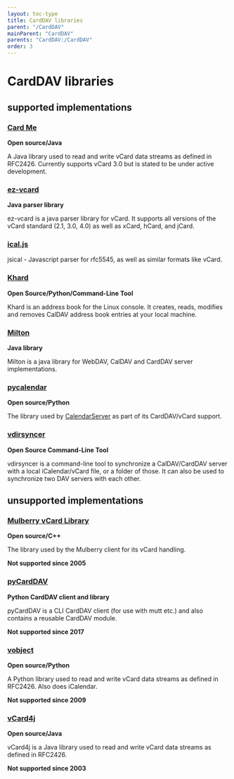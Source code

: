 ```yaml
---
layout: toc-type
title: CardDAV libraries
parent: "/CardDAV"
mainParent: "CardDAV"
parents: "CardDAV:/CardDAV"
order: 3
---
```


# CardDAV libraries

##  supported implementations

### [Card Me](https://sourceforge.net/projects/cardme/)
**Open source/Java**

A Java library used to read and write vCard data streams as defined in RFC2426. Currently supports vCard 3.0 but is stated to be under active development.

### [ez-vcard](https://github.com/mangstadt/ez-vcard)
**Java parser library**

ez-vcard is a java parser library for vCard. It supports all versions of the vCard standard (2.1, 3.0, 4.0) as well as xCard, hCard, and jCard.

### [ical.js](http://mozilla-comm.github.io/ical.js/)
jsical - Javascript parser for rfc5545, as well as similar formats like
vCard.

### [Khard](https://github.com/scheibler/khard)
**Open Source/Python/Command-Line Tool**

Khard is an address book for the Linux console. It creates, reads, modifies and removes CalDAV address book entries at your local machine.

### [Milton](http://milton.io/)
**Java library**

Milton is a java library for WebDAV, CalDAV and CardDAV server implementations.

### [pycalendar](https://www.calendarserver.org/PyCalendar.html)
**Open source/Python**

The library used by [CalendarServer](https://www.calendarserver.org) as part of its CardDAV/vCard support.

### [vdirsyncer](https://github.com/pimutils/vdirsyncer)
**Open Source Command-Line Tool**

vdirsyncer is a command-line tool to synchronize a CalDAV/CardDAV server with a local iCalendar/vCard file, or a folder of those. It can also be used to synchronize two DAV servers with each other.

##  unsupported implementations

### [Mulberry vCard Library](http://trac.mulberrymail.com/repos/browser/vCard)
**Open source/C++**

The library used by the Mulberry client for its vCard handling.

**Not supported since 2005**

### [pyCardDAV](http://lostpackets.de/pycarddav/)
**Python CardDAV client and library**

pyCardDAV is a CLI CardDAV client (for use with mutt etc.) and also contains a reusable CardDAV module.

**Not supported since 2017**

### [vobject](http://vobject.skyhouseconsulting.com/)
**Open source/Python**

A Python library used to read and write vCard data streams as defined in RFC2426. Also does iCalendar.

**Not supported since 2009**

### [vCard4j](http://vcard4j.sourceforge.net/)
**Open source/Java**

vCard4j is a Java library used to read and write vCard data streams as defined in RFC2426.

**Not supported since 2003**
